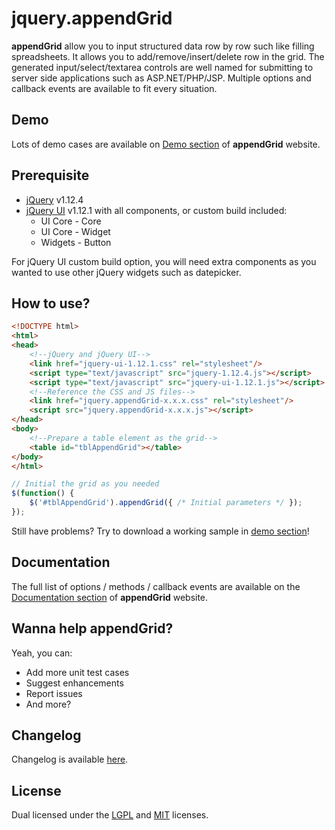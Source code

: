 # jquery.appendGrid

**appendGrid** allow you to input structured data row by row such like filling spreadsheets. It allows you to add/remove/insert/delete row in the grid. The generated input/select/textarea controls are well named for submitting to server side applications such as ASP.NET/PHP/JSP. Multiple options and callback events are available to fit every situation.


## Demo
Lots of demo cases are available on [Demo section](https://appendgrid.apphb.com/Demo) of **appendGrid** website.


## Prerequisite
- [jQuery](http://jquery.com) v1.12.4
- [jQuery UI](http://jqueryui.com) v1.12.1 with all components, or custom build included:
  - UI Core - Core
  - UI Core - Widget
  - Widgets - Button

For jQuery UI custom build option, you will need extra components as you wanted to use other jQuery widgets such as datepicker.


## How to use?
```html
<!DOCTYPE html>
<html>
<head>
    <!--jQuery and jQuery UI-->
    <link href="jquery-ui-1.12.1.css" rel="stylesheet"/>
    <script type="text/javascript" src="jquery-1.12.4.js"></script>
    <script type="text/javascript" src="jquery-ui-1.12.1.js"></script>
    <!--Reference the CSS and JS files-->
    <link href="jquery.appendGrid-x.x.x.css" rel="stylesheet"/>
    <script src="jquery.appendGrid-x.x.x.js"></script>
</head>
<body>
    <!--Prepare a table element as the grid-->
    <table id="tblAppendGrid"></table>
</body>
</html>
```
```javascript
// Initial the grid as you needed
$(function() {
    $('#tblAppendGrid').appendGrid({ /* Initial parameters */ });
});
```
Still have problems? Try to download a working sample in [demo section](https://appendgrid.apphb.com/Demo)!


## Documentation
The full list of options / methods / callback events are available on the [Documentation section](https://appendgrid.apphb.com/Documentation) of **appendGrid** website.


## Wanna help **appendGrid**?
Yeah, you can:
- Add more unit test cases
- Suggest enhancements
- Report issues
- And more?


## Changelog
Changelog is available [here](https://github.com/hkalbertl/jquery.appendGrid/blob/master/CHANGELOG.md).


## License
Dual licensed under the [LGPL](http://www.gnu.org/licenses/lgpl.html)
and [MIT](http://www.opensource.org/licenses/mit-license.php) licenses.
